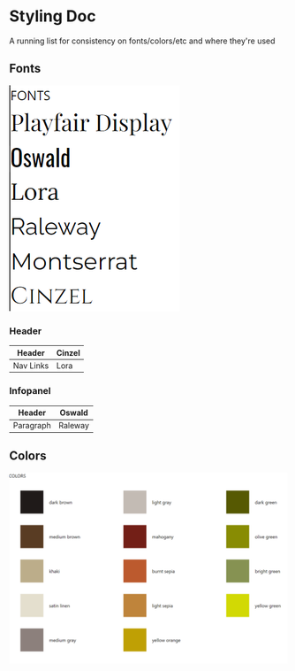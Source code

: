 # Styling Doc

A running list for consistency on fonts/colors/etc and where they're used

## Fonts

![list of fonts](/public/images/fonts.png)

### Header

| Header | Cinzel |
| --- | --- |
| Nav Links | Lora |

### Infopanel

| Header | Oswald |
| --- | --- |
| Paragraph | Raleway |

## Colors

![list of colors](/public/images/colors.png)